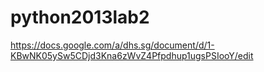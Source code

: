 python2013lab2
==============
https://docs.google.com/a/dhs.sg/document/d/1-KBwNK05ySw5CDjd3Kna6zWvZ4Pfpdhup1ugsPSIooY/edit
